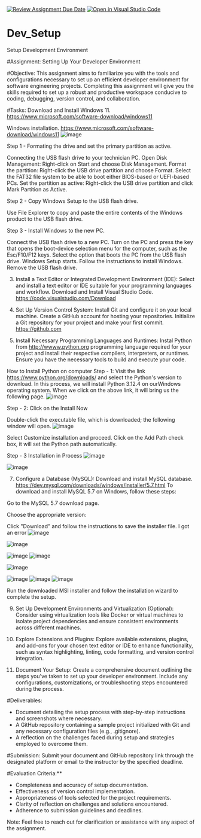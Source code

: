 [![Review Assignment Due Date](https://classroom.github.com/assets/deadline-readme-button-22041afd0340ce965d47ae6ef1cefeee28c7c493a6346c4f15d667ab976d596c.svg)](https://classroom.github.com/a/vbnbTt5m)
[![Open in Visual Studio Code](https://classroom.github.com/assets/open-in-vscode-2e0aaae1b6195c2367325f4f02e2d04e9abb55f0b24a779b69b11b9e10269abc.svg)](https://classroom.github.com/online_ide?assignment_repo_id=15291603&assignment_repo_type=AssignmentRepo)
# Dev_Setup
Setup Development Environment

#Assignment: Setting Up Your Developer Environment

#Objective:
This assignment aims to familiarize you with the tools and configurations necessary to set up an efficient developer environment for software engineering projects. Completing this assignment will give you the skills required to set up a robust and productive workspace conducive to coding, debugging, version control, and collaboration.

#Tasks:
 Download and Install Windows 11. https://www.microsoft.com/software-download/windows11
 
Windows installation.
https://www.microsoft.com/software-download/windows11 
![image](https://github.com/Powerlearnproject/se-assignment-1-setting-up-your-developer-environment-Auraliah/assets/171556090/080280b3-58dd-436c-a67e-cbec2fa82873)

Step 1 - Formating the drive and set the primary partition as active.

Connecting the USB flash drive to your technician PC.
Open Disk Management: Right-click on Start and choose Disk Management.
Format the partition: Right-click the USB drive partition and choose Format. Select the FAT32 file system to be able to boot either BIOS-based or UEFI-based PCs.
Set the partition as active: Right-click the USB drive partition and click Mark Partition as Active.

Step 2 - Copy Windows Setup to the USB flash drive.

Use File Explorer to copy and paste the entire contents of the Windows product to the USB flash drive.

Step 3 - Install Windows to the new PC.

Connect the USB flash drive to a new PC.
Turn on the PC and press the key that opens the boot-device selection menu for the computer, such as the Esc/F10/F12 keys. Select the option that boots the PC from the USB flash drive.
Windows Setup starts. Follow the instructions to install Windows.
Remove the USB flash drive.

3. Install a Text Editor or Integrated Development Environment (IDE):
   Select and install a text editor or IDE suitable for your programming languages and workflow. Download and Install Visual Studio Code. https://code.visualstudio.com/Download
4. Set Up Version Control System:
   Install Git and configure it on your local machine. Create a GitHub account for hosting your repositories. Initialize a Git repository for your project and make your first commit. https://github.com

5. Install Necessary Programming Languages and Runtimes:
  Instal Python from http://wwww.python.org programming language required for your project and install their respective compilers, interpreters, or runtimes. Ensure you have the necessary tools to build and execute your code.

How to Install Python on computer
Step - 1:
Visit the link https://www.python.org/downloads/ and select the Python's version to download.
In this process, we will install Python 3.12.4 on ourWindows operating system. When we click on the above link, it will bring us the following page.
![image](https://github.com/Powerlearnproject/se-assignment-1-setting-up-your-developer-environment-Auraliah/assets/171556090/bd2d9bb6-ddeb-4cf9-bbe9-311d65f6f552)

Step - 2: Click on the Install Now

Double-click the executable file, which is downloaded;
the following window will open.
![image](https://github.com/Powerlearnproject/se-assignment-1-setting-up-your-developer-environment-Auraliah/assets/171556090/49642d84-1fc6-4d63-ae32-23b62839aba8)

Select Customize installation and proceed.
Click on the Add Path check box, it will set the Python path automatically.

Step - 3 Installation in Process
![image](https://github.com/Powerlearnproject/se-assignment-1-setting-up-your-developer-environment-Auraliah/assets/171556090/2ac564a9-252f-463b-be08-294e1081684a)

![image](https://github.com/Powerlearnproject/se-assignment-1-setting-up-your-developer-environment-Auraliah/assets/171556090/adda4019-c25d-4011-9f0d-44c7ac327568)

7. Configure a Database (MySQL):
   Download and install MySQL database. https://dev.mysql.com/downloads/windows/installer/5.7.html
   To download and install MySQL 5.7 on Windows, follow these steps:

Go to the MySQL 5.7 download page.

Choose the appropriate version:

Click "Download" and follow the instructions to save the installer file.
I got an error
![image](https://github.com/Powerlearnproject/se-assignment-1-setting-up-your-developer-environment-Auraliah/assets/171556090/0bfebe3a-c96c-45be-b1a6-f22d14db9b8b)

![image](https://github.com/Powerlearnproject/se-assignment-1-setting-up-your-developer-environment-Auraliah/assets/171556090/e03e1c28-2d01-4701-8ae7-b9fea382b255)

![image](https://github.com/Powerlearnproject/se-assignment-1-setting-up-your-developer-environment-Auraliah/assets/171556090/4eb4a5ca-b1e6-44a7-9323-9ce7604f5ca9)
![image](https://github.com/Powerlearnproject/se-assignment-1-setting-up-your-developer-environment-Auraliah/assets/171556090/da9f3b1c-3d70-4863-bc00-08fc6691efde)

![image](https://github.com/Powerlearnproject/se-assignment-1-setting-up-your-developer-environment-Auraliah/assets/171556090/a79277bf-8914-4e98-b0c2-9afb360b1e33)

![image](https://github.com/Powerlearnproject/se-assignment-1-setting-up-your-developer-environment-Auraliah/assets/171556090/afe61521-f6b7-4c47-99bb-274145977864)
![image](https://github.com/Powerlearnproject/se-assignment-1-setting-up-your-developer-environment-Auraliah/assets/171556090/40e55b92-a87c-4860-942e-cfdaac69b78c)
![image](https://github.com/Powerlearnproject/se-assignment-1-setting-up-your-developer-environment-Auraliah/assets/171556090/ec4b4661-8087-422f-9a40-4b62205cf5b1)




Run the downloaded MSI installer and follow the installation wizard to complete the setup.

9. Set Up Development Environments and Virtualization (Optional):
   Consider using virtualization tools like Docker or virtual machines to isolate project dependencies and ensure consistent environments across different machines.

10. Explore Extensions and Plugins:
   Explore available extensions, plugins, and add-ons for your chosen text editor or IDE to enhance functionality, such as syntax highlighting, linting, code formatting, and version control integration.

11. Document Your Setup:
    Create a comprehensive document outlining the steps you've taken to set up your developer environment. Include any configurations, customizations, or troubleshooting steps encountered during the process. 

#Deliverables:
- Document detailing the setup process with step-by-step instructions and screenshots where necessary.
- A GitHub repository containing a sample project initialized with Git and any necessary configuration files (e.g., .gitignore).
- A reflection on the challenges faced during setup and strategies employed to overcome them.

#Submission:
Submit your document and GitHub repository link through the designated platform or email to the instructor by the specified deadline.

#Evaluation Criteria:**
- Completeness and accuracy of setup documentation.
- Effectiveness of version control implementation.
- Appropriateness of tools selected for the project requirements.
- Clarity of reflection on challenges and solutions encountered.
- Adherence to submission guidelines and deadlines.

Note: Feel free to reach out for clarification or assistance with any aspect of the assignment.
